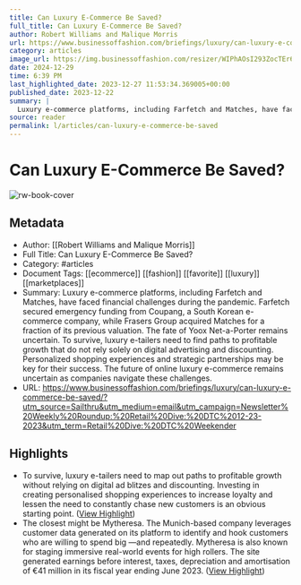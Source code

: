 ```yaml
---
title: Can Luxury E-Commerce Be Saved?
full_title: Can Luxury E-Commerce Be Saved?
author: Robert Williams and Malique Morris
url: https://www.businessoffashion.com/briefings/luxury/can-luxury-e-commerce-be-saved/?utm_source=Sailthru&utm_medium=email&utm_campaign=Newsletter%20Weekly%20Roundup:%20Retail%20Dive:%20DTC%2012-23-2023&utm_term=Retail%20Dive:%20DTC%20Weekender
category: articles
image_url: https://img.businessoffashion.com/resizer/WIPhAOsI293ZocTEr6W5acyJw8E=/1200x630/filters:format(jpg):quality(70)/cloudfront-eu-central-1.images.arcpublishing.com/businessoffashion/CJMGTUYJVZGG7AZX725I3C35MM.jpg
date: 2024-12-29
time: 6:39 PM
last_highlighted_date: 2023-12-27 11:53:34.369005+00:00
published_date: 2023-12-22
summary: |
  Luxury e-commerce platforms, including Farfetch and Matches, have faced financial challenges during the pandemic. Farfetch secured emergency funding from Coupang, a South Korean e-commerce company, while Frasers Group acquired Matches for a fraction of its previous valuation. The fate of Yoox Net-a-Porter remains uncertain. To survive, luxury e-tailers need to find paths to profitable growth that do not rely solely on digital advertising and discounting. Personalized shopping experiences and strategic partnerships may be key for their success. The future of online luxury e-commerce remains uncertain as companies navigate these challenges.
source: reader
permalink: l/articles/can-luxury-e-commerce-be-saved
---
```

# Can Luxury E-Commerce Be Saved?

![rw-book-cover](https://img.businessoffashion.com/resizer/WIPhAOsI293ZocTEr6W5acyJw8E=/1200x630/filters:format(jpg):quality(70)/cloudfront-eu-central-1.images.arcpublishing.com/businessoffashion/CJMGTUYJVZGG7AZX725I3C35MM.jpg)

## Metadata
- Author: [[Robert Williams and Malique Morris]]
- Full Title: Can Luxury E-Commerce Be Saved?
- Category: #articles
- Document Tags: [[ecommerce]] [[fashion]] [[favorite]] [[luxury]] [[marketplaces]] 
- Summary: Luxury e-commerce platforms, including Farfetch and Matches, have faced financial challenges during the pandemic. Farfetch secured emergency funding from Coupang, a South Korean e-commerce company, while Frasers Group acquired Matches for a fraction of its previous valuation. The fate of Yoox Net-a-Porter remains uncertain. To survive, luxury e-tailers need to find paths to profitable growth that do not rely solely on digital advertising and discounting. Personalized shopping experiences and strategic partnerships may be key for their success. The future of online luxury e-commerce remains uncertain as companies navigate these challenges.
- URL: https://www.businessoffashion.com/briefings/luxury/can-luxury-e-commerce-be-saved/?utm_source=Sailthru&utm_medium=email&utm_campaign=Newsletter%20Weekly%20Roundup:%20Retail%20Dive:%20DTC%2012-23-2023&utm_term=Retail%20Dive:%20DTC%20Weekender

## Highlights
- To survive, luxury e-tailers need to map out paths to profitable growth without relying on digital ad blitzes and discounting. Investing in creating personalised shopping experiences to increase loyalty and lessen the need to constantly chase new customers is an obvious starting point. ([View Highlight](https://read.readwise.io/read/01hjnhtkcan3rf127w0mq3ch6d))
- The closest might be Mytheresa. The Munich-based company leverages customer data generated on its platform to identify and hook customers who are willing to spend big —and repeatedly. Mytheresa is also known for staging immersive real-world events for high rollers. The site generated earnings before interest, taxes, depreciation and amortisation of €41 million in its fiscal year ending June 2023. ([View Highlight](https://read.readwise.io/read/01hjnhywgf50vyfta5h38t3kmn))


